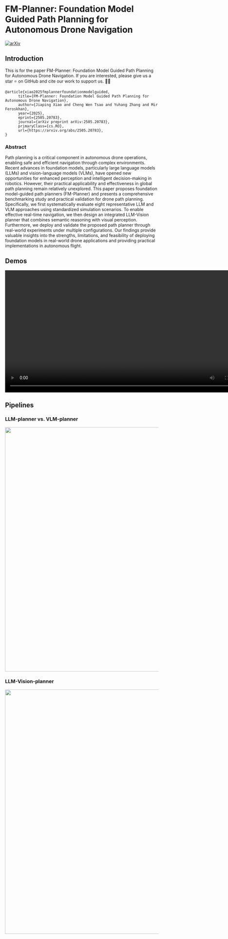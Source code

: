 # FM-Planner: Foundation Model Guided Path Planning for Autonomous Drone Navigation

[![arXiv](https://img.shields.io/badge/Arxiv-2505.20783-AD1C18.svg?logo=arXiv)](https://arxiv.org/abs/2505.20783) <br>
## Introduction
This is for the paper FM-Planner: Foundation Model Guided Path Planning for Autonomous Drone Navigation. If you are interested, please give us a star ⭐ on GitHub and cite our work to support us. 🙏🙏

```
@article{xiao2025fmplannerfoundationmodelguided,
      title={FM-Planner: Foundation Model Guided Path Planning for Autonomous Drone Navigation}, 
      author={Jiaping Xiao and Cheng Wen Tsao and Yuhang Zhang and Mir Feroskhan},
      year={2025},
      eprint={2505.20783},
      journal={arXiv preprint arXiv:2505.20783},
      primaryClass={cs.RO},
      url={https://arxiv.org/abs/2505.20783}, 
}
```

### Abstract
Path planning is a critical component in autonomous drone operations, enabling safe and efficient navigation through complex environments. Recent advances in foundation models, particularly large language models (LLMs) and vision-language models (VLMs), have opened new opportunities for enhanced perception and intelligent decision-making in robotics. However, their practical applicability and effectiveness in global path planning remain relatively unexplored. This paper proposes foundation model-guided path planners (FM-Planner) and presents a comprehensive benchmarking study and practical validation for drone path planning. Specifically, we first systematically evaluate eight representative LLM and VLM approaches using standardized simulation scenarios. To enable effective real-time navigation, we then design an integrated LLM-Vision planner that combines semantic reasoning with visual perception. Furthermore, we deploy and validate the proposed path planner through real-world experiments under multiple configurations. Our findings provide valuable insights into the strengths, limitations, and feasibility of deploying foundation models in real-world drone applications and providing practical implementations in autonomous flight.


## Demos
<div align="center"><video src=https://github.com/user-attachments/assets/92496578-699c-4f90-af85-dcbff0bbfbbd width="800"></div>

## Pipelines
### LLM-planner vs. VLM-planner 
<img src="https://github.com/user-attachments/assets/3d4fc807-0bbf-4b75-a91b-6dd68f5e7423" width="800" />

### LLM-Vision-planner 
<img src="https://github.com/user-attachments/assets/33f854ad-1652-473e-b5d3-f9126fddc2d4" width="800" />



